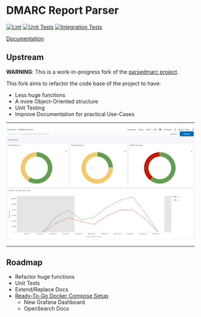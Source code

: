 # DMARC Report Parser

[![Lint](https://github.com/O-X-L/dmarc-report-parser/actions/workflows/lint.yml/badge.svg?branch=master)](https://github.com/O-X-L/dmarc-report-parser/actions/workflows/lint.yml)
[![Unit Tests](https://github.com/O-X-L/dmarc-report-parser/actions/workflows/test-unit.yml/badge.svg?branch=master)](https://github.com/O-X-L/dmarc-report-parser/actions/workflows/test-unit.yml)
[![Integration Tests](https://github.com/O-X-L/dmarc-report-parser/actions/workflows/test-integration.yml/badge.svg?branch=master)](https://github.com/O-X-L/dmarc-report-parser/actions/workflows/test-integration.yml)

[Documentation](https://dmarc-report-parser.o-x-l.com/)

## Upstream

**WARNING**: This is a work-in-progress fork of the [parsedmarc project](https://github.com/domainaware/parsedmarc).

This fork aims to refactor the code base of the project to have:

* Less huge functions
* A more Object-Oriented structure
* Unit Testing
* Improve Documentation for practical Use-Cases

----

<p align="center">
  <img src="https://github.com/domainaware/parsedmarc/raw/master/docs/source/_static/screenshots/dmarc-summary-charts.png?raw=true" alt="A screenshot of DMARC summary charts in Kibana"/>
</p>

----

## Roadmap

* Refactor huge functions
* Unit Tests
* Extend/Replace Docs
* [Ready-To-Go Docker Compose Setup](https://github.com/O-X-L/dmarc-analyzer)
  * New Grafana Dashboard
  * OpenSearch Docs
